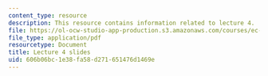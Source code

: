 ```yaml
---
content_type: resource
description: This resource contains information related to lecture 4.
file: https://ol-ocw-studio-app-production.s3.amazonaws.com/courses/ec-711-d-lab-energy-spring-2011/606b06bc1e38fa58d271651476d1469e_MITEC_711S11_lec04.pdf
file_type: application/pdf
resourcetype: Document
title: Lecture 4 slides
uid: 606b06bc-1e38-fa58-d271-651476d1469e
---
```

